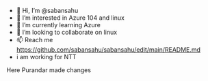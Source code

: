 - 👋 Hi, I’m @sabansahu
- 👀 I’m interested in Azure 104 and linux
- 🌱 I’m currently learning Azure
- 💞️ I’m looking to collaborate on linux
- 📫 Reach me  https://github.com/sabansahu/sabansahu/edit/main/README.md
- i am working for NTT

<!---
sabansahu/sabansahu is a ✨ special ✨ repository because its `README.md` (this file) appears on your GitHub profile.
You can click the Preview link to take a look at your changes.
--->

Here Purandar made changes
